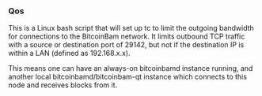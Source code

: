 ### Qos ###

This is a Linux bash script that will set up tc to limit the outgoing bandwidth for connections to the BitcoinBam network. It limits outbound TCP traffic with a source or destination port of 29142, but not if the destination IP is within a LAN (defined as 192.168.x.x).

This means one can have an always-on bitcoinbamd instance running, and another local bitcoinbamd/bitcoinbam-qt instance which connects to this node and receives blocks from it.
